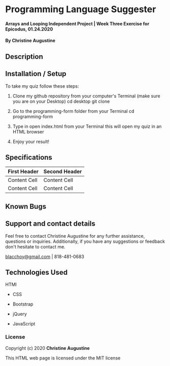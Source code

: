 # Programming Language Suggester

#### Arrays and Looping Independent Project | Week Three Exercise for Epicodus, 01.24.2020

#### **By Christine Augustine**


## Description


## Installation / Setup
To take my quiz follow these steps:

1. Clone my github repository from your computer's Terminal (make sure you are on your Desktop)
  cd desktop
  git clone 

2. Go to the programming-form folder from your Terminal
  cd programming-form

3. Type in open index.html from your Terminal 
  this will open my quiz in an HTML browser

4. Enjoy your result!

## Specifications

First Header  | Second Header
------------- | -------------
Content Cell  | Content Cell
Content Cell  | Content Cell


## Known Bugs


## Support and contact details

Feel free to contact Christine Augustine for any further assistance, questions or inquiries. Additionally, if you have any suggestions or feedback don't hesitate to contact me. 

blacchoy@gmail.com | 818-481-0683 

## Technologies Used

HTMl

* CSS

* Bootstrap

* jQuery

* JavaScript

### License

Copyright (c) 2020 **Christine Augustine**

This HTML web page is licensed under the MIT license